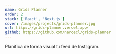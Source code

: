 ```yaml
---
name: Grids Planner
order: 2
stack: ['React', 'Next.js']
cover: /images/projects/grids-planner.jpg
url: https://grids-planner.vercel.app/
github: https://github.com/narcecl/grids-planner
---
```


Planifica de forma visual tu feed de Instagram.
